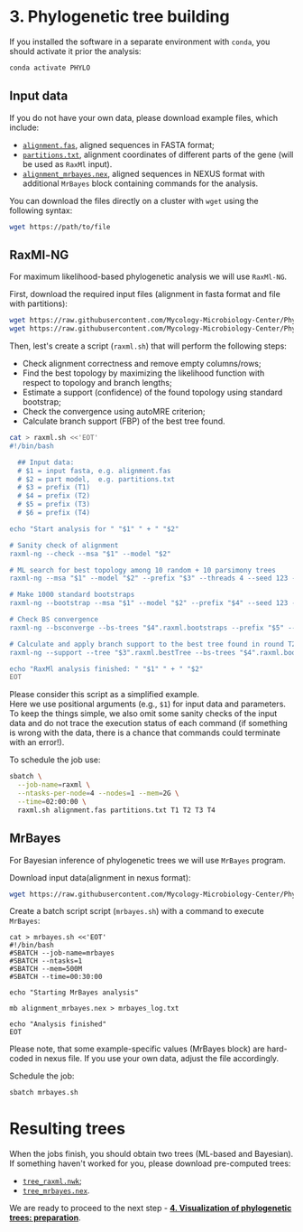 # 3. Phylogenetic tree building

If you installed the software in a separate environment with `conda`, you should activate it prior the analysis:
```bash
conda activate PHYLO
```

## Input data

If you do not have your own data, please download example files, which include:<br/>
- [`alignment.fas`](https://raw.githubusercontent.com/Mycology-Microbiology-Center/Phylo2021/main/data/alignment.fas), aligned sequences in FASTA format;<br/>
- [`partitions.txt`](https://raw.githubusercontent.com/Mycology-Microbiology-Center/Phylo2021/main/data/partitions.txt), alignment coordinates of different parts of the gene (will be used as `RaxMl` input).<br/>
- [`alignment_mrbayes.nex`](https://raw.githubusercontent.com/Mycology-Microbiology-Center/Phylo2021/main/data/alignment_mrbayes.nex), aligned sequences in NEXUS format with additional `MrBayes` block containing commands for the analysis.<br/>


You can download the files directly on a cluster with `wget` using the following syntax:
```bash
wget https://path/to/file
```


## RaxMl-NG

For maximum likelihood-based phylogenetic analysis we will use `RaxMl-NG`.<br/>

First, download the required input files (alignment in fasta format and file with partitions):<br/>
```bash
wget https://raw.githubusercontent.com/Mycology-Microbiology-Center/Phylo2021/main/data/alignment.fas
wget https://raw.githubusercontent.com/Mycology-Microbiology-Center/Phylo2021/main/data/partitions.txt
```

Then, lest's create a script (`raxml.sh`) that will perform the following steps:<br/>
- Check alignment correctness and remove empty columns/rows;
- Find the best topology by maximizing the likelihood function with respect to topology and branch lengths;
- Estimate a support (confidence) of the found topology using standard bootstrap;
- Check the convergence using autoMRE criterion;
- Calculate branch support (FBP) of the best tree found.


```bash
cat > raxml.sh <<'EOT'
#!/bin/bash

  ## Input data:
  # $1 = input fasta, e.g. alignment.fas
  # $2 = part model,  e.g. partitions.txt
  # $3 = prefix (T1)
  # $4 = prefix (T2)
  # $5 = prefix (T3)
  # $6 = prefix (T4)

echo "Start analysis for " "$1" " + " "$2"

# Sanity check of alignment
raxml-ng --check --msa "$1" --model "$2"

# ML search for best topology among 10 random + 10 parsimony trees
raxml-ng --msa "$1" --model "$2" --prefix "$3" --threads 4 --seed 123 --brlen scaled 

# Make 1000 standard bootstraps
raxml-ng --bootstrap --msa "$1" --model "$2" --prefix "$4" --seed 123 --threads 2 --bs-trees 1000

# Check BS convergence
raxml-ng --bsconverge --bs-trees "$4".raxml.bootstraps --prefix "$5" --seed 123 --threads 4 --bs-cutoff 0.01

# Calculate and apply branch support to the best tree found in round T2 ("$4")
raxml-ng --support --tree "$3".raxml.bestTree --bs-trees "$4".raxml.bootstraps --prefix "$6" --threads 4

echo "RaxMl analysis finished: " "$1" " + " "$2"
EOT
```
Please consider this script as a simplified example.<br/>
Here we use positional arguments (e.g., `$1`) for input data and parameters.<br/>
To keep the things simple, we also omit some sanity checks of the input data and do not trace the execution status of each command (if something is wrong with the data, there is a chance that commands could terminate with an error!).


To schedule the job use:
```bash
sbatch \
  --job-name=raxml \
  --ntasks-per-node=4 --nodes=1 --mem=2G \
  --time=02:00:00 \
  raxml.sh alignment.fas partitions.txt T1 T2 T3 T4
```



## MrBayes

For Bayesian inference of phylogenetic trees we will use `MrBayes` program.<br/>

Download input data(alignment in nexus format):<br/>
```bash
wget https://raw.githubusercontent.com/Mycology-Microbiology-Center/Phylo2021/main/data/alignment_mrbayes.nex
```
Create a batch script script (`mrbayes.sh`) with a command to execute `MrBayes`:
```
cat > mrbayes.sh <<'EOT'
#!/bin/bash
#SBATCH --job-name=mrbayes
#SBATCH --ntasks=1
#SBATCH --mem=500M
#SBATCH --time=00:30:00

echo "Starting MrBayes analysis"

mb alignment_mrbayes.nex > mrbayes_log.txt

echo "Analysis finished"
EOT
```
Please note, that some example-specific values (MrBayes block) are hard-coded in nexus file. If you use your own data, adjust the file accordingly.

Schedule the job:
```bash
sbatch mrbayes.sh
```

# Resulting trees

When the jobs finish, you should obtain two trees (ML-based and Bayesian).<br/>
If something haven't worked for you, please download pre-computed trees:<br/>
- [`tree_raxml.nwk`](https://raw.githubusercontent.com/Mycology-Microbiology-Center/Phylo2021/main/data/tree_raxml.nwk);<br/>
- [`tree_mrbayes.nex`](https://raw.githubusercontent.com/Mycology-Microbiology-Center/Phylo2021/main/data/tree_mrbayes.nex).

We are ready to proceed to the next step - **[4. Visualization of phylogenetic trees: preparation](03.Tree_viz.md)**.
